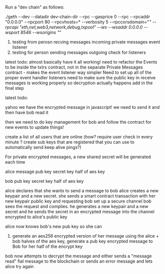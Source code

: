 Run a "dev chain" as follows:


./geth --dev --datadir dev-chain-dir --rpc --gasprice 0 --rpc --rpcaddr "0.0.0.0" --rpcport 80 --rpcvhosts=* --verbosity 5 --rpccorsdomain="*" --rpcapi "eth,net,web3,network,debug,txpool" --ws --wsaddr 0.0.0.0 --wsport 8546 --wsorigins "*" 




1. testing from perosn recving messages
incoming private messages event listener
2. testing for person  sending messages
outgoing check for listeners




latest todo:
almost basically have it all working!
need to refactor the Events to be inside the txtrs contract, not in the separate Private Messages contract - makes the event listener way simpler
Need to set up all of the proper event handler listeners
need to make sure the public key in receive messages is working properly so decryption actually happens
add in the final step





latest todo:

yahoo we have the encrypted message in javascript!
we need to send it and then have bob read it

then we need to do key management for bob and follow the contract for new events to update things!





create a list of all users that are online (how? require user check in every minute ? 
create sub keys that are registered that you can use to automatically send keep alive pings?)


For private encrypted messages, a new shared secret will be generated each time 


alice 
message
pub key 
secret key
half of aes key

bob
pub key 
secret key
half of aes key


alice declares that she wants to send a message to bob
alice creates a new keypair and a new secret. 
she sends a smart contract transaction with her new keypair public key and requesting bob set up a secure channel
bob sees the request and complies.
he generates a new keypair and a new secret and he sends the secret in an encrypted message into the channel encrypted to alice's public key

alice now knows bob's new pub key so she can
1) generate an aes256 encrypted version of her message using the alice + bob halves of the aes key, generate a pub key encrypted message to Bob for her half of the encrypt key

bob now attempts to decrypt the message and either sends a "message read" fial message to the blockchain or sends an error message and lets alice try again
